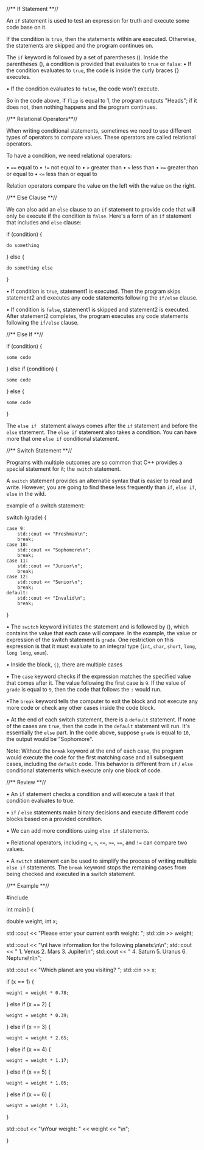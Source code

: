 //** If Statement **//

An `if` statement is used to test an expression for truth and execute some code base on it. 

If the condition is `true`, then the statements within are executed. Otherwise, the statements are skipped and the program continues on.

The `if` keyword is followed by a set of parentheses (). Inside the parentheses (), a condition is provided that evaluates to `true` or `false`:
• If the condition evaluates to `true`, the code is inside the curly braces {} executes.

• If the condition evaluates to `false`, the code won't execute.

So in the code above, if `flip` is equal to 1, the program outputs "Heads"; if it does not, then nothing happens and the program continues.

//** Relational Operators**//

When writing conditional statements, sometimes we need to use different types of operators to compare values. These operators are called relational operators.

To have a condition, we need relational operators:

• `==` equal to
• `!=` not equal to
• `>` greater than
• `<` less than
• `>=` greater than or equal to
• `<=` less than or equal to

Relation operators compare the value on the left with the value on the right.

//** Else Clause **//

We can also add an `else` clause to an `if` statement to provide code that will only be execute if the condition is `false`. Here's a form of an `if` statement that includes and `else` clause:

if (condition) {

	do something
	
} else {

	do something else
	
}

• If condition is `true`, statement1 is executed. Then the program skips statement2 and executes any code statements following the `if/else` clause.

• If condition is `false`, statement1 is skipped and statement2 is executed. After statement2 completes, the program executes any code statements following the `if/else` clause.

//** Else If **//

if (condition) {

	some code
	
} else if (condition) {

	some code

} else {

	some code 

}

The `else if ` statement always comes after the `if` statement and before the `else` statement. The `else if` statement also takes a condition. You can have more that one `else if` conditional statement.

//** Switch Statement **//

Programs with multiple outcomes are so common that C++ provides a special statement for it; the `switch` statement.

A `switch` statement provides an alternatie syntax that is easier to read and write. However, you are going to find these less frequently than `if`, `else if`, `else` in the wild.

example of a switch statement:

switch (grade) {  
  
 	case 9:  
 		std::cout << "Freshman\n";  
		break;  
	case 10:  
		std::cout << "Sophomore\n";  
		break;  
	case 11:  
		std::cout << "Junior\n";  
		break;  
	case 12:  
		std::cout << "Senior\n";  
		break;  
	default:  
		std::cout << "Invalid\n";  
 		break;
}

• The `switch` keyword initiates the statement and is followed by (), which contains the value that each case will compare. In the example, the value or expression of the switch statement is `grade`. One restriction on this expression is that it must evaluate to an integral type (`int`, `char`, `short`, `long`, `long long`, `enum`).

• Inside the block, `{}`, there are multiple cases

• The `case` keyword checks if the expression matches the specified value that comes after it. The value following the first case is `9`. If the value of `grade` is equal to `9`, then the code that follows the `:` would run.

•The `break` keyword tells the computer to exit the block and not execute any more code or check any other cases inside the code block.

• At the end of each switch statement, there is a `default` statement. If none of the cases are `true`, then the code in the `default` statement will run. It's essentially the `else` part.
 In the code above, suppose `grade` is equal to `10`, the output would be "Sophomore".
 
 Note: Without the `break` keyword at the end of each case, the program would execute the code for the first matching case and all subsequent cases, including the `default` code. This behavior is different from `if` /  `else` conditional statements which execute only one block of code. 
 
 //** Review **//
 
 • An `if` statement checks a condition and will execute a task if that condition evaluates to true.
 
 • `if` / `else` statements make binary decisions and execute different code blocks based on a provided condition.
 
 • We can add more conditions using `else if` statements.
 
 • Relational operators, including `<`, `>`, `<=`, `>=`, `==`, and `!=` can compare two values.
 
 • A `switch` statement can be used to simplify the process of writing multiple `else if` statements. The `break` keyword stops the remaining cases from being checked and executed in a switch statement.
 
 //** Example **//
 
 #include <iostream>
 
int main() {
 
  double weight;
  int x;
 
  std::cout << "Please enter your current earth weight: ";
  std::cin >> weight;
 
  std::cout << "\nI have information for the following planets:\n\n";
  std::cout << "   1. Venus   2. Mars    3. Jupiter\n";
  std::cout << "   4. Saturn  5. Uranus  6. Neptune\n\n";
 
  std::cout << "Which planet are you visiting? ";
  std::cin >> x;
 
  if (x == 1) {
 
    weight = weight * 0.78;
 
  } else if (x == 2) {
 
    weight = weight * 0.39;
 
  } else if (x == 3) {
 
    weight = weight * 2.65;
 
  } else if (x == 4) {
 
    weight = weight * 1.17;
 
  } else if (x == 5) {
 
    weight = weight * 1.05;
 
  } else if (x == 6) {
 
    weight = weight * 1.23;
 
  }
 
  std::cout << "\nYour weight: " << weight << "\n";
 
}